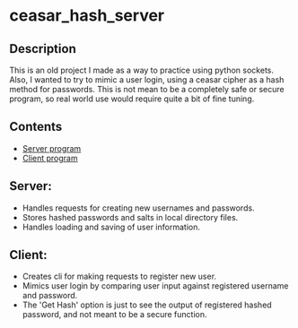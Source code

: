 # ceasar_hash_server
Description
----
This is an old project I made as a way to practice using python sockets. Also, I wanted to try to mimic
a user login, using a ceasar cipher as a hash method for passwords. This is not mean to be a completely
safe or secure program, so real world use would require quite a bit of fine tuning.

Contents
----
- [Server program](#server)
- [Client program](#client)

<a name='server'></a>Server: 
----
- Handles requests for creating new usernames and passwords.
- Stores hashed passwords and salts in local directory files.
- Handles loading and saving of user information.

<a name='client'></a>Client:
----
- Creates cli for making requests to register new user.
- Mimics user login by comparing user input against registered username and password.
- The 'Get Hash' option is just to see the output of registered hashed password, and not meant to
  be a secure function.
